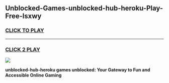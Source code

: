 
## Unblocked-Games-unblocked-hub-heroku-Play-Free-lsxwy
<h3>
<a href="https://premium76.site?title=unblocked-hub-heroku&ref=18A1">CLICK TO PLAY</a></h3>
<hr>

<h3>
<a href="https://premium76.site?title=unblocked-hub-heroku&ref=18A1">CLICK 2 PLAY</a>
  
</h3>

<a href="https://premium76.site?title=unblocked-hub-heroku&ref=18A1"><img src="https://clearcache.store/games.png"></a>


**unblocked-hub-heroku games unblocked: Your Gateway to Fun and Accessible Online Gaming**
